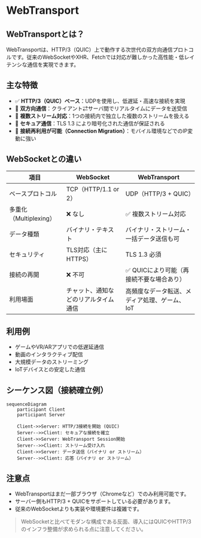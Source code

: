 


# WebTransport

## WebTransportとは？

WebTransportは、HTTP/3（QUIC）上で動作する次世代の双方向通信プロトコルです。従来のWebSocketやXHR、Fetchでは対応が難しかった高性能・低レイテンシな通信を実現できます。

## 主な特徴

- ✅ **HTTP/3（QUIC）ベース**：UDPを使用し、低遅延・高速な接続を実現
- 🔄 **双方向通信**：クライアント⇄サーバ間でリアルタイムにデータを送受信
- 🔁 **複数ストリーム対応**：1つの接続内で独立した複数のストリームを扱える
- 🔐 **セキュア通信**：TLS 1.3 により暗号化された通信が保証される
- 🔄 **接続再利用が可能（Connection Migration）**：モバイル環境などでのIP変動に強い

## WebSocketとの違い

| 項目 | WebSocket | WebTransport |
|------|-----------|--------------|
| ベースプロトコル | TCP（HTTP/1.1 or 2） | UDP（HTTP/3 + QUIC） |
| 多重化（Multiplexing） | ❌ なし | ✅ 複数ストリーム対応 |
| データ種類 | バイナリ・テキスト | バイナリ・ストリーム・一括データ送信も可 |
| セキュリティ | TLS対応（主にHTTPS） | TLS 1.3 必須 |
| 接続の再開 | ❌ 不可 | ✅ QUICにより可能（再接続不要な場合あり） |
| 利用場面 | チャット、通知などのリアルタイム通信 | 高頻度なデータ転送、メディア処理、ゲーム、IoT |

## 利用例

- ゲームやVR/ARアプリでの低遅延通信
- 動画のインタラクティブ配信
- 大規模データのストリーミング
- IoTデバイスとの安定した通信

## シーケンス図（接続確立例）

```mermaid
sequenceDiagram
    participant Client
    participant Server

    Client->>Server: HTTP/3接続を開始 (QUIC)
    Server-->>Client: セキュアな接続を確立
    Client->>Server: WebTransport Session開始
    Server-->>Client: ストリーム受け入れ
    Client->>Server: データ送信（バイナリ or ストリーム）
    Server-->>Client: 応答（バイナリ or ストリーム）
```

## 注意点

- WebTransportはまだ一部ブラウザ（Chromeなど）でのみ利用可能です。
- サーバー側もHTTP/3 + QUICをサポートしている必要があります。
- 従来のWebSocketよりも実装や環境要件は複雑です。

> WebSocketと比べてモダンな構成である反面、導入にはQUICやHTTP/3のインフラ整備が求められる点に注意してください。